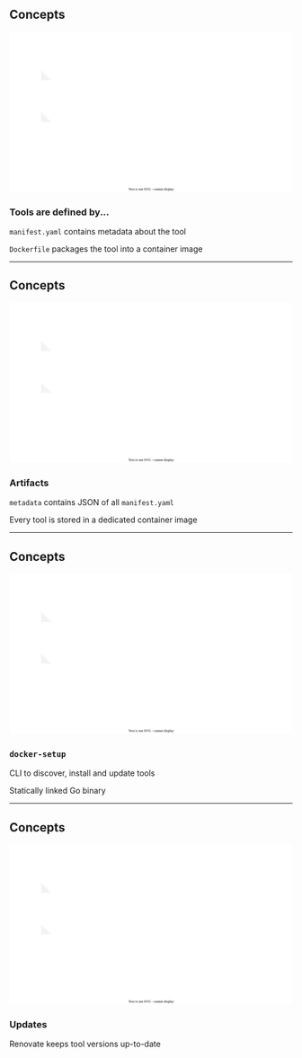 <!-- .slide: data-transition="none" -->

## Concepts

![](110_ecosystem/docker-setup/architecture.drawio.svg) <!-- .element: style="width: 65%;" -->

### Tools are defined by...

`manifest.yaml` contains metadata about the tool

`Dockerfile` packages the tool into a container image

---

<!-- .slide: data-transition="none" -->

## Concepts

![](110_ecosystem/docker-setup/architecture.drawio.svg) <!-- .element: style="width: 65%;" -->

### Artifacts

`metadata` contains JSON of all `manifest.yaml`

Every tool is stored in a dedicated container image

---

<!-- .slide: data-transition="none" -->

## Concepts

![](110_ecosystem/docker-setup/architecture.drawio.svg) <!-- .element: style="width: 65%;" -->

### `docker-setup`

CLI to discover, install and update tools

Statically linked Go binary

---

<!-- .slide: data-transition="none" -->

## Concepts

![](110_ecosystem/docker-setup/architecture.drawio.svg) <!-- .element: style="width: 65%;" -->

### Updates

Renovate keeps tool versions up-to-date
